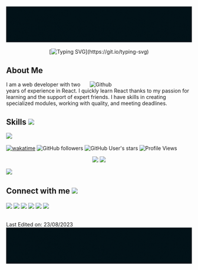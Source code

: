 <p align="center">
   <img src="https://github.com/AnderMendoza/AnderMendoza/raw/main/assets/banner-header.gif">
</p>

<div  display='flex' align='center'>

   
[![Typing SVG](https://readme-typing-svg.herokuapp.com?font=Architects+Daughter&color=7AF79A&size=30&lines=Hey!+It's+Guille!;I'm+a+ReactJS+Developer...)](https://git.io/typing-svg)



</div>





<h2> About Me </h2>

<img width="55%" align="right" alt="Github" src="https://raw.githubusercontent.com/onimur/.github/master/.resources/git-header.svg" />
<p>
I am a web developer with two years of experience in React. I quickly learn React thanks to my passion for learning and the support of expert friends. I have skills in creating specialized modules, working with quality, and meeting deadlines. </p>


<h2> Skills <img src = "https://media2.giphy.com/media/QssGEmpkyEOhBCb7e1/giphy.gif?cid=ecf05e47a0n3gi1bfqntqmob8g9aid1oyj2wr3ds3mg700bl&rid=giphy.gif" width = 32px> </h2>
<a href= https://github.com/guillerg01> <img src="https://skillicons.dev/icons?i=git,bootstrap,css,discord,docker,figma,github,html,js,materialui,nextjs,nodejs,react,redux,tailwind,ts,vscode&perline=14" /> </a>

   [![wakatime](https://wakatime.com/badge/github/guillerg01/guillerg01.svg)](https://wakatime.com/badge/github/guillerg01/guillerg01)
  ![GitHub followers](https://img.shields.io/github/followers/guillerg01?style=flat&color=05FFA1)
  ![GitHub User's stars](https://img.shields.io/github/stars/guillerg01?style=flat&color=B967FF)
  ![Profile Views](https://komarev.com/ghpvc/?username=guillerg01&color=05FFA1&style=flat&label=VISITANTES)


<div align="center">
  <img src="https://github-readme-stats.vercel.app/api?username=guillerg01&show_icons=true&theme=synthwave&hide_border=true&bg_color=0D1117&title_color=FF71CE&icon_color=05FFA1&text_color=B967FF" width="49%" />
  <img src="https://github-readme-streak-stats.herokuapp.com/?user=guillerg01&theme=synthwave&hide_border=true&background=0D1117&ring=FF71CE&fire=05FFA1&currStreakLabel=B967FF" width="49%" />
</div>



<a href="https://wakatime.com"><img src="https://wakatime.com/share/@e63eaef7-6be9-416c-81be-84fafe3b6083/21e54b3b-3bb6-48c0-883e-c68ab74b9711.png" /></a>
    
<h2> Connect with me <img src='https://raw.githubusercontent.com/ShahriarShafin/ShahriarShafin/main/Assets/handshake.gif' width="100px"> </h2>

<a  href = 'https://www.linkedin.com/in/guillerg01'> <img width = '32px' align= 'center' src="https://raw.githubusercontent.com/rahulbanerjee26/githubAboutMeGenerator/main/icons/linked-in-alt.svg"/></a> 
<a href = 'https://wa.me/+5355545028'> <img width = '32px' align= 'center' src="https://raw.githubusercontent.com/rahulbanerjee26/githubAboutMeGenerator/main/icons/whatsapp.svg"/></a> 
<a href = 'https://www.facebook.com/profile.php?id=100013480143462'> <img width = '32px' align= 'center' src="https://raw.githubusercontent.com/rahuldkjain/github-profile-readme-generator/master/src/images/icons/Social/facebook.svg"/></a> 
<a href = 'https://my-portfolio-guillerg01.vercel.app/'> <img width = '32px' align= 'center' src="https://raw.githubusercontent.com/rahulbanerjee26/githubAboutMeGenerator/main/icons/portfolio.png"/></a> 
<a href = 'https://www.github.com/guillerg01'> <img width = '32px' align= 'center' src="https://raw.githubusercontent.com/rahulbanerjee26/githubAboutMeGenerator/main/icons/github.svg"/></a>
  <a><img width = '100px'  align= 'center' src = "https://media0.giphy.com/media/KDDpcKigbfFpnejZs6/giphy.gif?cid=ecf05e47oy6f4zjs8g1qoiystc56cu7r9tb8a1fe76e05oty&rid=giphy.gif" width = 100px></a>
<br>
<br>
  <br>
Last Edited on: 23/08/2023
   <img src="https://github.com/AnderMendoza/AnderMendoza/raw/main/assets/banner-header.gif">

